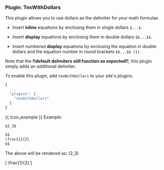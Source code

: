 ### Plugin: TexWithDollars 

This plugin allows you to use <tooltip content="$ ... $ or $$ ... $$">dollars</tooltip> as the delimiter for your math formulae.

- Insert **inline** equations by enclosing them in single dollars `$...$`.

- Insert **display** equations by enclosing them in double dollars `$$...$$`.

- Insert numbered **display** equations by enclosing the equation in double dollars and the equation number in round brackets `$$...$$ (1)`.

<box type="info">

Note that the **!!default delimiters still function as expected!!**, this plugin simply adds an additional delimiter. 

</box>

To enable this plugin, add `texWithDollars` to your site's plugins.  

```js {heading="site.json"}
{
  ...
  "plugins": [
    "texWithDollars"
  ]
}
```

{{ icon_example }} Example:

```markdown
$2_3$

$$
\frac{1}{2}
$$
```
The above will be rendered as:
\(2_3\)

\[ \frac{1}{2} \]
